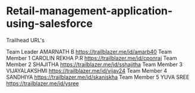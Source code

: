 # Retail-management-application-using-salesforce

Trailhead URL's 

Team Leader    AMARNATH B         https://trailblazer.me/id/amarb40 
Team Member 1  CAROLIN REKHA P.R  https://trailblazer.me/id/cponraj
Team Member 2  SHAJITHA           https://trailblazer.me/id/sshajitha
Team Member 3  VIJAYALAKSHMI      https://trailblazer.me/id/vijav24
Team Member 4  SANDHIYA           https://trailblazer.me/id/skaniskha
Team Member 5  YUVA SREE          https://trailblazer.me/id/ysree
